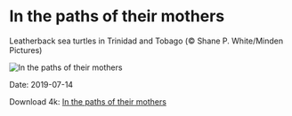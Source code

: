 # In the paths of their mothers

Leatherback sea turtles in Trinidad and Tobago (© Shane P. White/Minden Pictures)

![In the paths of their mothers](https://bing.com/th?id=OHR.LeatherbackTT_EN-US7759807534_UHD.jpg&rf=LaDigue_UHD.jpg&pid=hp&w=1024&h=576)

Date: 2019-07-14

Download 4k: [In the paths of their mothers](https://bing.com/th?id=OHR.LeatherbackTT_EN-US7759807534_UHD.jpg&rf=LaDigue_UHD.jpg&pid=hp&w=3840&h=2160)


